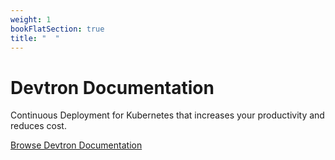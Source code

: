 ```yaml
---
weight: 1
bookFlatSection: true
title: "  "
---
```

# Devtron Documentation 

Continuous Deployment for Kubernetes that increases your productivity and reduces cost.

  [Browse Devtron Documentation](https://devtron.gitlab.io/tutorials-dev/docs/Content/reference/)